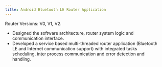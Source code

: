 ```yaml
---
title: Android Bluetooth LE Router Application
---
```


Router Versions: V0, V1, V2.

- Designed the software architecture, router system logic and communication
  interface.
- Developed a service based multi-threaded router application (Bluetooth LE and
  Internet communication support) with integrated tasks scheduling, inter
  process communication and error detection and handling.
